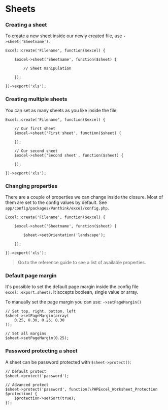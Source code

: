 # Sheets

### Creating a sheet

To create a new sheet inside our newly created file, use `->sheet('Sheetname')`.

    Excel::create('Filename', function($excel) {

        $excel->sheet('Sheetname', function($sheet) {

            // Sheet manipulation

        });

    })->export('xls');


### Creating multiple sheets

You can set as many sheets as you like inside the file:

    Excel::create('Filename', function($excel) {

        // Our first sheet
        $excel->sheet('First sheet', function($sheet) {

        });

        // Our second sheet
        $excel->sheet('Second sheet', function($sheet) {

        });

    })->export('xls');

### Changing properties

There are a couple of properties we can change inside the closure. Most of them are set to the config values by default. See `app/config/packages/Vanthink/excel/config.php`.

    Excel::create('Filename', function($excel) {

        $excel->sheet('Sheetname', function($sheet) {

            $sheet->setOrientation('landscape');

        });

    })->export('xls');

> Go to the reference guide to see a list of available properties.

### Default page margin

It's possible to set the default page margin inside the config file `excel::export.sheets`.
It accepts boolean, single value or array.

To manually set the page margin you can use: `->setPageMargin()`

    // Set top, right, bottom, left
    $sheet->setPageMargin(array(
        0.25, 0.30, 0.25, 0.30
    ));

    // Set all margins
    $sheet->setPageMargin(0.25);
    
### Password protecting a sheet
    
A sheet can be password protected with `$sheet->protect()`:

    // Default protect
    $sheet->protect('password');
    
    // Advanced protect
    $sheet->protect('password', function(\PHPExcel_Worksheet_Protection $protection) {
        $protection->setSort(true);
    });
